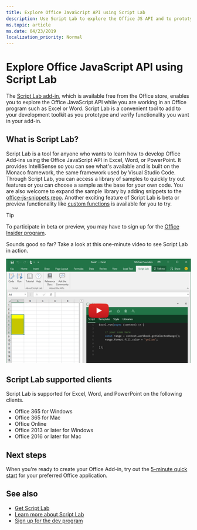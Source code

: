 ```yaml
---
title: Explore Office JavaScript API using Script Lab
description: Use Script Lab to explore the Office JS API and to prototype functionality.
ms.topic: article
ms.date: 04/23/2019
localization_priority: Normal
---
```


# Explore Office JavaScript API using Script Lab

The [Script Lab add-in](https://store.office.com/app.aspx?assetid=WA104380862), which is available free from the Office store, enables you to explore the Office JavaScript API while you are working in an Office program such as Excel or Word. Script Lab is a convenient tool to add to your development toolkit as you prototype and verify functionality you want in your add-in.

## What is Script Lab?

Script Lab is a tool for anyone who wants to learn how to develop Office Add-ins using the Office JavaScript API in Excel, Word, or PowerPoint. It provides IntelliSense so you can see what's available and is built on the Monaco framework, the same framework used by Visual Studio Code. Through Script Lab, you can access a library of samples to quickly try out features or you can choose a sample as the base for your own code. You are also welcome to expand the sample library by adding snippets to the [office-js-snippets repo](https://github.com/OfficeDev/office-js-snippets#office-js-snippets). Another exciting feature of Script Lab is beta or preview functionality like [custom functions](/office/dev/add-ins/excel/custom-functions-overview) is available for you to try.

> [!TIP]
> To participate in beta or preview, you may have to sign up for the [Office Insider program](https://products.office.com/office-insider).

Sounds good so far? Take a look at this one-minute video to see Script Lab in action.

[![Preview video showing Script Lab running in Excel, Word, and PowerPoint Online.](../images/screenshot-wide-youtube.png 'Script Lab preview video')](https://aka.ms/scriptlabvideo)

## Script Lab supported clients

Script Lab is supported for Excel, Word, and PowerPoint on the following clients.

- Office 365 for Windows
- Office 365 for Mac
- Office Online
- Office 2013 or later for Windows
- Office 2016 or later for Mac

## Next steps

When you're ready to create your Office Add-in, try out the [5-minute quick start](/office/dev/add-ins/#5-minute-quick-starts) for your preferred Office application.

## See also

- [Get Script Lab](https://store.office.com/app.aspx?assetid=WA104380862)
- [Learn more about Script Lab](https://github.com/OfficeDev/script-lab#script-lab-a-microsoft-garage-project)
- [Sign up for the dev program](https://developer.microsoft.com/office/dev-program)
